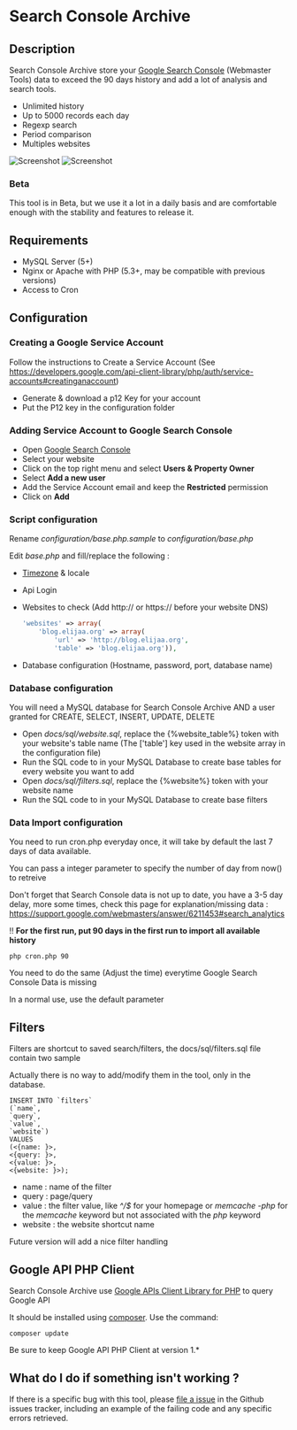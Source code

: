 # Search Console Archive #

## Description ##

Search Console Archive store your [Google Search Console](https://www.google.com/webmasters) (Webmaster Tools) data to exceed the 90 days history and add a lot of analysis and search tools.

- Unlimited history
- Up to 5000 records each day
- Regexp search
- Period comparison
- Multiples websites

![Screenshot](http://blog.elijaa.org/wp-content/uploads/2016/09/demo.jpg)  ![Screenshot](http://blog.elijaa.org/wp-content/uploads/2016/09/demo2.jpg)

### Beta ###

This tool is in Beta, but we use it a lot in a daily basis and are comfortable enough with the stability and features to release it.

## Requirements ##
- MySQL Server (5+)
- Nginx or Apache with PHP (5.3+, may be compatible with previous versions)
- Access to Cron

## Configuration ##

### Creating a Google Service Account ###

Follow the instructions to Create a Service Account
(See https://developers.google.com/api-client-library/php/auth/service-accounts#creatinganaccount)

- Generate & download a p12 Key for your account
- Put the P12 key in the configuration folder

### Adding Service Account to Google Search Console ###

- Open [Google Search Console](https://www.google.com/webmasters)
- Select your website
- Click on the top right menu and select **Users & Property Owner**
- Select **Add a new user**
- Add the Service Account email and keep the **Restricted** permission
- Click on **Add**

### Script configuration ###

Rename *configuration/base.php.sample* to *configuration/base.php*

Edit *base.php* and fill/replace the following :
- [Timezone](http://php.net/manual/en/timezones.php) & locale
- Api Login
- Websites to check (Add http:// or https:// before your website DNS)

    ```php
    'websites' => array(
        'blog.elijaa.org' => array(
            'url' => 'http://blog.elijaa.org',
            'table' => 'blog.elijaa.org')),
    ```

- Database configuration (Hostname, password, port, database name)


### Database configuration ###

You will need a MySQL database for Search Console Archive AND a user granted for CREATE, SELECT, INSERT, UPDATE, DELETE

- Open *docs/sql/website.sql*, replace the {%website_table%} token with your website's table name
(The ['table'] key used in the website array in the configuration file)
- Run the SQL code to in your MySQL Database to create base tables for every website you want to add
- Open *docs/sql/filters.sql*, replace the {%website%} token with your website name
- Run the SQL code to in your MySQL Database to create base filters

### Data Import configuration ###

You need to run cron.php everyday once, it will take by default the last 7 days of data available.

You can pass a integer parameter to specify the number of day from now() to retreive

Don't forget that Search Console data is not up to date, you have a 3-5 day delay, more some times, check this page for explanation/missing data : https://support.google.com/webmasters/answer/6211453#search_analytics

!! **For the first run, put 90 days in the first run to import all available history**

    php cron.php 90

You need to do the same (Adjust the time) everytime Google Search Console Data is missing

In a normal use, use the default parameter

## Filters ##

Filters are shortcut to saved search/filters, the docs/sql/filters.sql file contain two sample

Actually there is no way to add/modify them in the tool, only in the database.

    INSERT INTO `filters`
    (`name`,
    `query`,
    `value`,
    `website`)
    VALUES
    (<{name: }>,
    <{query: }>,
    <{value: }>,
    <{website: }>);

- name : name of the filter
- query : page/query
- value : the filter value, like *^/$* for your homepage or *memcache -php* for the *memcache* keyword but not associated with the *php* keyword
- website : the website shortcut name

Future version will add a nice filter handling

## Google API PHP Client ##
Search Console Archive use [Google APIs Client Library for PHP](https://github.com/google/google-api-php-client) to query Google API

It should be installed using [composer](https://getcomposer.org). Use the command:

    composer update

Be sure to keep Google API PHP Client at version 1.*

##  What do I do if something isn't working ? ##
If there is a specific bug with this tool, please [file a issue](hhttps://github.com/Nannuka/Google-Search-Console-Archive/issues) in the Github issues tracker, including an example of the failing code and any specific errors retrieved.
